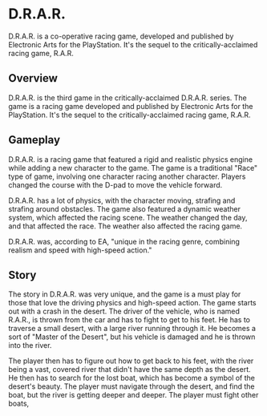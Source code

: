 # D.R.A.R.

D.R.A.R. is a co-operative racing game, developed and published by Electronic Arts for the PlayStation. It's the sequel to the critically-acclaimed racing game, R.A.R.

## Overview

D.R.A.R. is the third game in the critically-acclaimed D.R.A.R. series. The game is a racing game developed and published by Electronic Arts for the PlayStation. It's the sequel to the critically-acclaimed racing game, R.A.R.

## Gameplay

D.R.A.R. is a racing game that featured a rigid and realistic physics engine while adding a new character to the game. The game is a traditional "Race" type of game, involving one character racing another character. Players changed the course with the D-pad to move the vehicle forward.

D.R.A.R. has a lot of physics, with the character moving, strafing and strafing around obstacles. The game also featured a dynamic weather system, which affected the racing scene. The weather changed the day, and that affected the race. The weather also affected the racing game.

D.R.A.R. was, according to EA, "unique in the racing genre, combining realism and speed with high-speed action."

## Story

The story in D.R.A.R. was very unique, and the game is a must play for those that love the driving physics and high-speed action. The game starts out with a crash in the desert. The driver of the vehicle, who is named R.A.R., is thrown from the car and has to fight to get to his feet. He has to traverse a small desert, with a large river running through it. He becomes a sort of "Master of the Desert", but his vehicle is damaged and he is thrown into the river.

The player then has to figure out how to get back to his feet, with the river being a vast, covered river that didn't have the same depth as the desert. He then has to search for the lost boat, which has become a symbol of the desert's beauty. The player must navigate through the desert, and find the boat, but the river is getting deeper and deeper. The player must fight other boats,
